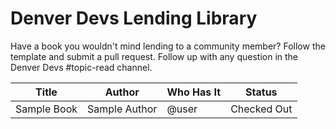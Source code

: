 Denver Devs Lending Library
===========================

Have a book you wouldn't mind lending to a community member? Follow the template and submit a pull request. Follow up with any question in the Denver Devs #topic-read channel.


Title | Author | Who Has It | Status
----- | ------ | ---------- | ------
Sample Book | Sample Author | @user | Checked Out
